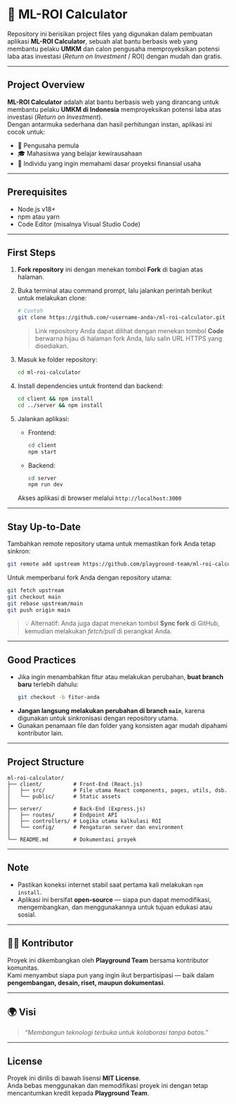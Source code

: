 # 🧮 ML-ROI Calculator  

Repository ini berisikan project files yang digunakan dalam pembuatan aplikasi **ML-ROI Calculator**, sebuah alat bantu berbasis web yang membantu pelaku **UMKM** dan calon pengusaha memproyeksikan potensi laba atas investasi (*Return on Investment* / ROI) dengan mudah dan gratis.  

---

## Project Overview  

**ML-ROI Calculator** adalah alat bantu berbasis web yang dirancang untuk membantu pelaku **UMKM di Indonesia** memproyeksikan potensi laba atas investasi (*Return on Investment*).  
Dengan antarmuka sederhana dan hasil perhitungan instan, aplikasi ini cocok untuk:  

- 🏪 Pengusaha pemula  
- 🎓 Mahasiswa yang belajar kewirausahaan  
- 💼 Individu yang ingin memahami dasar proyeksi finansial usaha  

---

## Prerequisites  
- Node.js v18+  
- npm atau yarn  
- Code Editor (misalnya Visual Studio Code)  

---

## First Steps  

1. **Fork repository** ini dengan menekan tombol **Fork** di bagian atas halaman.  
2. Buka terminal atau command prompt, lalu jalankan perintah berikut untuk melakukan clone:  

   ```bash
   # Contoh
   git clone https://github.com/<username-anda>/ml-roi-calculator.git
   ```

   > Link repository Anda dapat dilihat dengan menekan tombol **Code** berwarna hijau di halaman fork Anda, lalu salin URL HTTPS yang disediakan.

3. Masuk ke folder repository:  
   ```bash
   cd ml-roi-calculator
   ```

4. Install dependencies untuk frontend dan backend:  
   ```bash
   cd client && npm install
   cd ../server && npm install
   ```

5. Jalankan aplikasi:  
   - Frontend:  
     ```bash
     cd client
     npm start
     ```
   - Backend:  
     ```bash
     cd server
     npm run dev
     ```

   Akses aplikasi di browser melalui `http://localhost:3000`

---

## Stay Up-to-Date  

Tambahkan remote repository utama untuk memastikan fork Anda tetap sinkron:  
```bash
git remote add upstream https://github.com/playground-team/ml-roi-calculator.git
```

Untuk memperbarui fork Anda dengan repository utama:  
```bash
git fetch upstream
git checkout main
git rebase upstream/main
git push origin main
```

> 💡 Alternatif: Anda juga dapat menekan tombol **Sync fork** di GitHub, kemudian melakukan *fetch/pull* di perangkat Anda.

---

## Good Practices  

- Jika ingin menambahkan fitur atau melakukan perubahan, **buat branch baru** terlebih dahulu:  
  ```bash
  git checkout -b fitur-anda
  ```
- **Jangan langsung melakukan perubahan di branch `main`**, karena digunakan untuk sinkronisasi dengan repository utama.  
- Gunakan penamaan file dan folder yang konsisten agar mudah dipahami kontributor lain.  

---

## Project Structure  

```
ml-roi-calculator/
├── client/          # Front-End (React.js)
│   ├── src/         # File utama React components, pages, utils, dsb.
│   └── public/      # Static assets
│
├── server/          # Back-End (Express.js)
│   ├── routes/      # Endpoint API
│   ├── controllers/ # Logika utama kalkulasi ROI
│   └── config/      # Pengaturan server dan environment
│
└── README.md        # Dokumentasi proyek
```

---

## Note  

- Pastikan koneksi internet stabil saat pertama kali melakukan `npm install`.  
- Aplikasi ini bersifat **open-source** — siapa pun dapat memodifikasi, mengembangkan, dan menggunakannya untuk tujuan edukasi atau sosial.  

---

## 🧑‍💻 Kontributor  

Proyek ini dikembangkan oleh **Playground Team** bersama kontributor komunitas.  
Kami menyambut siapa pun yang ingin ikut berpartisipasi — baik dalam **pengembangan, desain, riset, maupun dokumentasi**.  

---

## 🌍 Visi  

> *“Membangun teknologi terbuka untuk kolaborasi tanpa batas.”*  

---

## License  

Proyek ini dirilis di bawah lisensi **MIT License**.  
Anda bebas menggunakan dan memodifikasi proyek ini dengan tetap mencantumkan kredit kepada **Playground Team**.  
